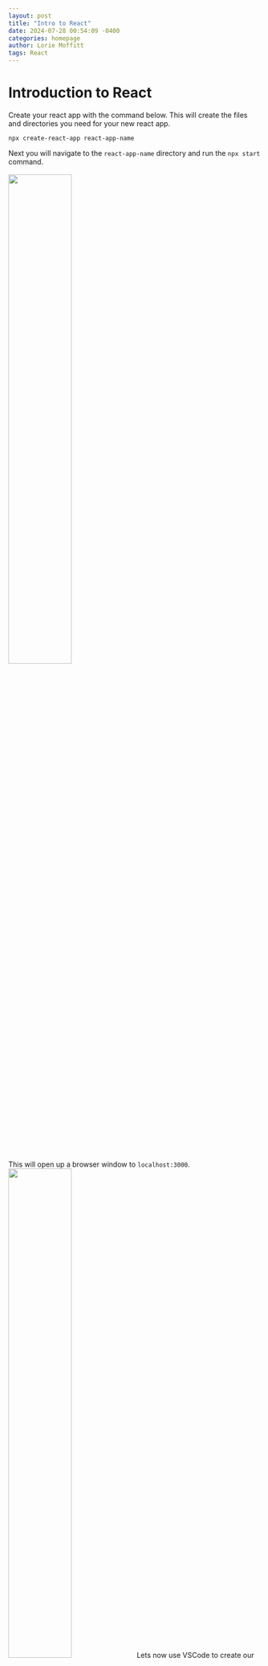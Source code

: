```yaml
---
layout: post
title: "Intro to React"
date: 2024-07-28 00:54:09 -0400
categories: homepage
author: Lorie Moffitt
tags: React
---
```


<h1>Introduction to React</h1>
Create your react app with the command below. This will create the files and directories you need for your new react app. 

```
npx create-react-app react-app-name
```

Next you will navigate to the `react-app-name` directory and run the `npx start` command.  
<br>
<img width="50%" src="/homepage/assets/images/npx-create-react-app.png" />

This will open up a browser window to `localhost:3000`.
<br>
<img width="50%" src="/homepage/assets/images/react-localhost.png" />
Lets now use VSCode to create our first React app.  Lets edit the App.js file that was created by the `npx create-react-app react-app-nae` command.  Open VSCode and navigate to the `react-app-name\src\` and open the App.js file. 
<br>
<img width="50%" src="/homepage/assets/images/react-app-js.png" />



